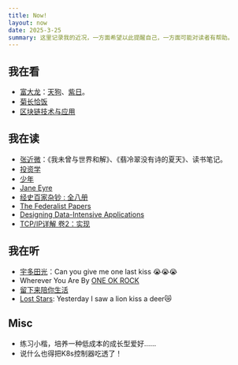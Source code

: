 ```yaml
---
title: Now!
layout: now
date: 2025-3-25
summary: 这里记录我的近况，一方面希望以此提醒自己，一方面可能对读者有帮助。
---
```


## 我在看

- [富大龙](https://weibo.com/u/2450372181?tabtype=home)：[天狗](https://movie.douban.com/subject/1947270/)、[紫日](https://movie.douban.com/subject/1308078/)。
- [菊长恰饭](https://space.bilibili.com/8090155?spm_id_from=333.337.0.0)
- [区块链技术与应用](https://www.bilibili.com/video/BV1Vt411X7JF/?spm_id_from=333.1007.top_right_bar_window_default_collection.content.click&vd_source=158fcb5e91ac0542b6f2ceb3b5d19d20)

## 我在读

- [张近微](https://www.zhihu.com/topic/21264978/hot)：《我未曾与世界和解》、《翡冷翠没有诗的夏天》、读书笔记。
- [投资学](https://book.douban.com/subject/27159606/)
- [少年](https://book.douban.com/subject/25887925/)
- [Jane Eyre](https://book.douban.com/subject/1418242/)
- [经史百家杂钞 : 全八册](https://book.douban.com/subject/30363617/)
- [The Federalist Papers](https://book.douban.com/subject/1498963/)
- [Designing Data-Intensive Applications](https://book.douban.com/subject/26197294/)
- [TCP/IP详解 卷2：实现](https://book.douban.com/subject/30875220/)

## 我在听

- [宇多田光](https://www.utadahikaru.jp)：Can you give me one last kiss 😭😭😭
- Wherever You Are By [ONE OK ROCK](https://www.oneokrock.com/en/)
- [留下来陪你生活](https://music.163.com/#/song?id=26590191&market=baiduqk)
- [Lost Stars](https://www.youtube.com/watch?v=cL4uhaQ58Rk): Yesterday I saw a lion kiss a deer😿

## Misc

- 练习小楷，培养一种低成本的成长型爱好……
- 说什么也得把K8s控制器吃透了！
